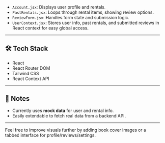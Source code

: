 
- `Account.jsx`: Displays user profile and rentals.
- `PastRentals.jsx`: Loops through rental items, showing review options.
- `ReviewForm.jsx`: Handles form state and submission logic.
- `UserContext.jsx`: Stores user info, past rentals, and submitted reviews in React context for easy global access.

---

## 🛠 Tech Stack

- React
- React Router DOM
- Tailwind CSS
- React Context API

---

## 📌 Notes

- Currently uses **mock data** for user and rental info.
- Easily extendable to fetch real data from a backend API.

---

Feel free to improve visuals further by adding book cover images or a tabbed interface for profile/reviews/settings.
